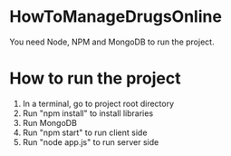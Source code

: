 # HowToManageDrugsOnline

You need Node, NPM and MongoDB to run the project.


# How to run the project
1. In a terminal, go to project root directory
2. Run "npm install" to install libraries
3. Run MongoDB
4. Run "npm start" to run client side
5. Run "node app.js" to run server side
